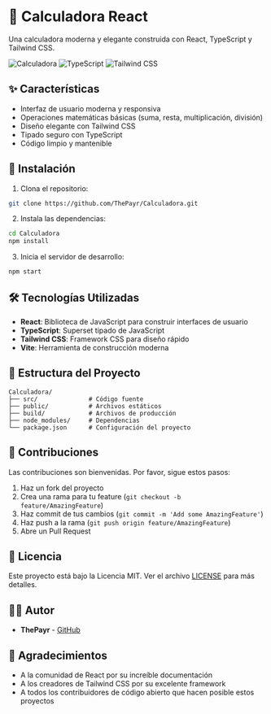 # 🧮 Calculadora React

Una calculadora moderna y elegante construida con React, TypeScript y Tailwind CSS.

![Calculadora](https://img.shields.io/badge/React-20232A?style=for-the-badge&logo=react&logoColor=61DAFB)
![TypeScript](https://img.shields.io/badge/TypeScript-007ACC?style=for-the-badge&logo=typescript&logoColor=white)
![Tailwind CSS](https://img.shields.io/badge/Tailwind_CSS-38B2AC?style=for-the-badge&logo=tailwind-css&logoColor=white)

## ✨ Características

- Interfaz de usuario moderna y responsiva
- Operaciones matemáticas básicas (suma, resta, multiplicación, división)
- Diseño elegante con Tailwind CSS
- Tipado seguro con TypeScript
- Código limpio y mantenible

## 🚀 Instalación

1. Clona el repositorio:

```bash
git clone https://github.com/ThePayr/Calculadora.git
```

2. Instala las dependencias:

```bash
cd Calculadora
npm install
```

3. Inicia el servidor de desarrollo:

```bash
npm start
```

## 🛠️ Tecnologías Utilizadas

- **React**: Biblioteca de JavaScript para construir interfaces de usuario
- **TypeScript**: Superset tipado de JavaScript
- **Tailwind CSS**: Framework CSS para diseño rápido
- **Vite**: Herramienta de construcción moderna

## 📁 Estructura del Proyecto

```
Calculadora/
├── src/              # Código fuente
├── public/           # Archivos estáticos
├── build/            # Archivos de producción
├── node_modules/     # Dependencias
└── package.json      # Configuración del proyecto
```

## 🤝 Contribuciones

Las contribuciones son bienvenidas. Por favor, sigue estos pasos:

1. Haz un fork del proyecto
2. Crea una rama para tu feature (`git checkout -b feature/AmazingFeature`)
3. Haz commit de tus cambios (`git commit -m 'Add some AmazingFeature'`)
4. Haz push a la rama (`git push origin feature/AmazingFeature`)
5. Abre un Pull Request

## 📝 Licencia

Este proyecto está bajo la Licencia MIT. Ver el archivo [LICENSE](LICENSE) para más detalles.

## 👨‍💻 Autor

- **ThePayr** - [GitHub](https://github.com/ThePayr)

## 🙏 Agradecimientos

- A la comunidad de React por su increíble documentación
- A los creadores de Tailwind CSS por su excelente framework
- A todos los contribuidores de código abierto que hacen posible estos proyectos
